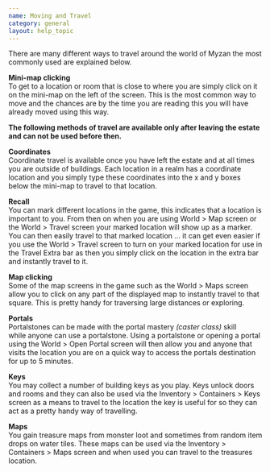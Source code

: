 ```yaml
---
name: Moving and Travel
category: general
layout: help_topic
---
```

There are many different ways to travel around the world of Myzan the most commonly used are explained below.

**Mini-map clicking**  
To get to a location or room that is close to where you are simply click on it on the mini-map on the left of the screen. This is the most common way to move and the chances are by the time you are reading this you will have already moved using this way.

**The following methods of travel are available only after leaving the estate and can not be used before then.**

**Coordinates**  
Coordinate travel is available once you have left the estate and at all times you are outside of buildings. Each location in a realm has a coordinate location and you simply type these coordinates into the x and y boxes below the mini-map to travel to that location.

**Recall**  
You can mark different locations in the game, this indicates that a location is important to you. From then on when you are using World > Map screen or the World > Travel screen your marked location will show up as a marker. You can then easily travel to that marked location ... it can get even easier if you use the World > Travel screen to turn on your marked location for use in the Travel Extra bar as then you simply click on the location in the extra bar and instantly travel to it.

**Map clicking**  
Some of the map screens in the game such as the World > Maps screen allow you to click on any part of the displayed map to instantly travel to that square. This is pretty handy for traversing large distances or exploring.

**Portals**  
Portalstones can be made with the portal mastery _(caster class)_ skill while anyone can use a portalstone. Using a portalstone or opening a portal using the World > Open Portal screen will then allow you and anyone that visits the location you are on a quick way to access the portals destination for up to 5 minutes.

**Keys**  
You may collect a number of building keys as you play. Keys unlock doors and rooms and they can also be used via the Inventory > Containers > Keys screen as a means to travel to the location the key is useful for so they can act as a pretty handy way of travelling.

**Maps**  
You gain treasure maps from monster loot and sometimes from random item drops on water tiles. These maps can be used via the Inventory > Containers > Maps screen and when used you can travel to the treasures location.